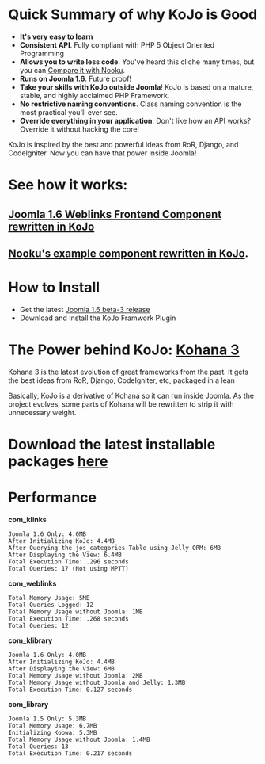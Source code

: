 Quick Summary of why KoJo is Good
=================================

*	**It's very easy to learn**
*	**Consistent API**. Fully compliant with PHP 5 Object Oriented Programming
*	**Allows you to write less code**. You've heard this cliche many times, but you can [Compare it with Nooku](http://github.com/raeldc/kojo-klibrary/blob/master/README.md).
*	**Runs on Joomla 1.6**. Future proof!	
*	**Take your skills with KoJo outside Joomla**! KoJo is based on a mature, stable, and highly acclaimed PHP Framework.
*	**No restrictive naming conventions**. Class naming convention is the most practical you'll ever see.
*	**Override everything in your application**. Don't like how an API works? Override it without hacking the core!

KoJo is inspired by the best and powerful ideas from RoR, Django, and CodeIgniter. Now you can have that power inside Joomla! 

See how it works:
=================

[Joomla 1.6 Weblinks Frontend Component rewritten in KoJo](http://github.com/raeldc/kojo-klinks)
------------------------------------------------------------------------------------------------

[Nooku's example component rewritten in KoJo](http://github.com/raeldc/kojo-klibrary/blob/master/README.md).
------------------------------------------------------------------------------------------------------------

How to Install
==============
*	Get the latest [Joomla 1.6 beta-3 release](http://joomlacode.org/gf/project/joomla/frs/?action=FrsReleaseBrowse&frs_package_id=5276)
*	Download and Install the KoJo Framwork Plugin


The Power behind KoJo: [Kohana 3](http://kohanaframework.org/)
==============================================================

Kohana 3 is the latest evolution of great frameworks from the past. It gets the best ideas from RoR, Django, CodeIgniter, etc, packaged in a lean

Basically, KoJo is a derivative of Kohana so it can run inside Joomla. As the project evolves, some parts of Kohana will be rewritten to strip it with unnecessary weight.


Download the latest installable packages [here](http://github.com/raeldc/kojo-project/tree/master/packages/)
==========================================================================================================

Performance
===========

**com_klinks**

	Joomla 1.6 Only: 4.0MB
	After Initializing KoJo: 4.4MB
	After Querying the jos_categories Table using Jelly ORM: 6MB
	After Displaying the View: 6.4MB
	Total Execution Time: .296 seconds
	Total Queries: 17 (Not using MPTT)
	
**com_weblinks**

	Total Memory Usage: 5MB
	Total Queries Logged: 12
	Total Memory Usage without Joomla: 1MB
	Total Execution Time: .268 seconds
	Total Queries: 12

**com_klibrary**

	Joomla 1.6 Only: 4.0MB
	After Initializing KoJo: 4.4MB
	After Displaying the View: 6MB
	Total Memory Usage without Joomla: 2MB
	Total Memory Usage without Joomla and Jelly: 1.3MB
	Total Execution Time: 0.127 seconds
		
**com_library**

	Joomla 1.5 Only: 5.3MB
	Total Memory Usage: 6.7MB
	Initializing Koowa: 5.3MB
	Total Memory Usage without Joomla: 1.4MB
	Total Queries: 13
	Total Execution Time: 0.217 seconds
	
